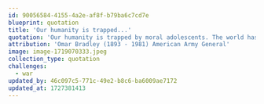 ```yaml
---
id: 90056584-4155-4a2e-af8f-b79ba6c7cd7e
blueprint: quotation
title: 'Our humanity is trapped...'
quotation: 'Our humanity is trapped by moral adolescents. The world has achieved brilliance without wisdom, power without conscience.'
attribution: 'Omar Bradley (1893 - 1981) American Army General'
image: image-1719070333.jpeg
collection_type: quotation
challenges:
  - war
updated_by: 46c097c5-771c-49e2-b8c6-ba6009ae7172
updated_at: 1727381413
---
```

